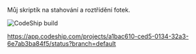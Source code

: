 Můj skriptík na stahování a roztřídění fotek.

![CodeShip build](https://app.codeship.com/projects/a1bac610-ced5-0134-32a3-6e7ab3ba84f5/status?branch=default)

https://app.codeship.com/projects/a1bac610-ced5-0134-32a3-6e7ab3ba84f5/status?branch=default